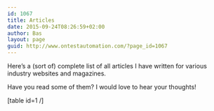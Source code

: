 ```yaml
---
id: 1067
title: Articles
date: 2015-09-24T08:26:59+02:00
author: Bas
layout: page
guid: http://www.ontestautomation.com/?page_id=1067
---
```

Here&#8217;s a (sort of) complete list of all articles I have written for various industry websites and magazines.

Have you read some of them? I would love to hear your thoughts!

[table id=1 /]